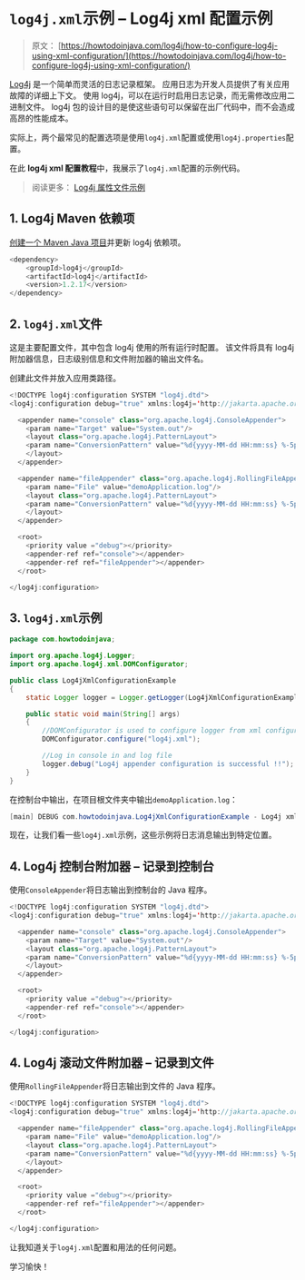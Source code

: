 # `log4j.xml`示例 – Log4j xml 配置示例

> 原文： [https://howtodoinjava.com/log4j/how-to-configure-log4j-using-xml-configuration/](https://howtodoinjava.com/log4j/how-to-configure-log4j-using-xml-configuration/)

[Log4j](https://logging.apache.org/log4j/ "log4j tutorials") 是一个简单而灵活的日志记录框架。 应用日志为开发人员提供了有关应用故障的详细上下文。 使用 log4j，可以在运行时启用日志记录，而无需修改应用二进制文件。 log4j 包的设计目的是使这些语句可以保留在出厂代码中，而不会造成高昂的性能成本。

实际上，两个最常见的配置选项是使用`log4j.xml`配置或使用`log4j.properties`配置。

在此 **log4j xml 配置教程**中，我展示了`log4j.xml`配置的示例代码。

> 阅读更多： [Log4j 属性文件示例](//howtodoinjava.com/log4j/how-to-configure-log4j-using-properties-file/)

## 1\. Log4j Maven 依赖项

[创建一个 Maven Java 项目](https://howtodoinjava.com/maven/create-java-project-maven/)并更新 log4j 依赖项。

```java
<dependency>
    <groupId>log4j</groupId>
    <artifactId>log4j</artifactId>
    <version>1.2.17</version>
</dependency>

```

## 2\. `log4j.xml`文件

这是主要配置文件，其中包含 log4j 使用的所有运行时配置。 该文件将具有 log4j 附加器信息，日志级别信息和文件附加器的输出文件名。

创建此文件并放入应用类路径。

```java
<!DOCTYPE log4j:configuration SYSTEM "log4j.dtd">
<log4j:configuration debug="true" xmlns:log4j='http://jakarta.apache.org/log4j/'>

  <appender name="console" class="org.apache.log4j.ConsoleAppender">
    <param name="Target" value="System.out"/>
    <layout class="org.apache.log4j.PatternLayout">
    <param name="ConversionPattern" value="%d{yyyy-MM-dd HH:mm:ss} %-5p %c{1}:%L - %m%n" />
    </layout>
  </appender>

  <appender name="fileAppender" class="org.apache.log4j.RollingFileAppender">
    <param name="File" value="demoApplication.log"/>
    <layout class="org.apache.log4j.PatternLayout">
    <param name="ConversionPattern" value="%d{yyyy-MM-dd HH:mm:ss} %-5p %c{1}:%L - %m%n" />
    </layout>
  </appender>

  <root>
    <priority value ="debug"></priority>
    <appender-ref ref="console"></appender>
    <appender-ref ref="fileAppender"></appender>
  </root>

</log4j:configuration>

```

## 3\. `log4j.xml`示例

```java
package com.howtodoinjava;

import org.apache.log4j.Logger;
import org.apache.log4j.xml.DOMConfigurator;

public class Log4jXmlConfigurationExample
{
	static Logger logger = Logger.getLogger(Log4jXmlConfigurationExample.class);

	public static void main(String[] args)
	{
		//DOMConfigurator is used to configure logger from xml configuration file
		DOMConfigurator.configure("log4j.xml");

		//Log in console in and log file
		logger.debug("Log4j appender configuration is successful !!");
	}
}

```

在控制台中输出，在项目根文件夹中输出`demoApplication.log`：

```java
[main] DEBUG com.howtodoinjava.Log4jXmlConfigurationExample - Log4j xml configuration is successful !!

```

现在，让我们看一些`log4j.xml`示例，这些示例将日志消息输出到特定位置。

## 4\. Log4j 控制台附加器 – 记录到控制台

使用`ConsoleAppender`将日志输出到控制台的 Java 程序。

```java
<!DOCTYPE log4j:configuration SYSTEM "log4j.dtd">
<log4j:configuration debug="true" xmlns:log4j='http://jakarta.apache.org/log4j/'>

  <appender name="console" class="org.apache.log4j.ConsoleAppender">
    <param name="Target" value="System.out"/>
    <layout class="org.apache.log4j.PatternLayout">
    <param name="ConversionPattern" value="%d{yyyy-MM-dd HH:mm:ss} %-5p %c{1}:%L - %m%n" />
    </layout>
  </appender>

  <root>
    <priority value ="debug"></priority>
    <appender-ref ref="console"></appender>
  </root>

</log4j:configuration>

```

## 4\. Log4j 滚动文件附加器 – 记录到文件

使用`RollingFileAppender`将日志输出到文件的 Java 程序。

```java
<!DOCTYPE log4j:configuration SYSTEM "log4j.dtd">
<log4j:configuration debug="true" xmlns:log4j='http://jakarta.apache.org/log4j/'>

  <appender name="fileAppender" class="org.apache.log4j.RollingFileAppender">
    <param name="File" value="demoApplication.log"/>
    <layout class="org.apache.log4j.PatternLayout">
    <param name="ConversionPattern" value="%d{yyyy-MM-dd HH:mm:ss} %-5p %c{1}:%L - %m%n" />
    </layout>
  </appender>

  <root>
    <priority value ="debug"></priority>
    <appender-ref ref="fileAppender"></appender>
  </root>

</log4j:configuration>

```

让我知道关于`log4j.xml`配置和用法的任何问题。

学习愉快！